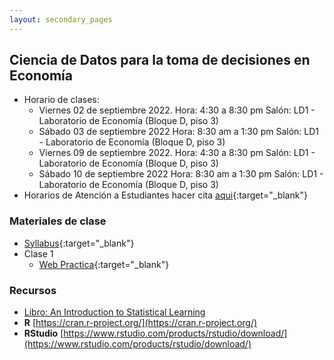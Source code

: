 ```yaml
---
layout: secondary_pages
---
```


## Ciencia de Datos para la toma de decisiones en Economía


- Horario de clases:  
 	- Viernes 02 de septiembre 2022. Hora: 4:30 a 8:30 pm Salón: LD1 - Laboratorio de Economía (Bloque D, piso 3)
 	- Sábado 03 de septiembre 2022 Hora: 8:30 am a 1:30 pm Salón:  LD1 - Laboratorio de Economía (Bloque D, piso 3)
 	- Viernes 09 de septiembre 2022. Hora: 4:30 a 8:30 pm Salón: LD1 - Laboratorio de Economía (Bloque D, piso 3)
 	- Sábado 10 de septiembre 2022 Hora: 8:30 am a 1:30 pm Salón:  LD1 - Laboratorio de Economía (Bloque D, piso 3)
- Horarios de Atención a Estudiantes hacer cita [aqui](https://calendly.com/i-sarmiento/horarios-atencion-estudiantes){:target="_blank"}
	

### Materiales de clase



- [Syllabus](UniNorte/Syllabus__Ciencia_de_Datos_TDE.pdf){:target="_blank"} 
- Clase 1 
	- [Web Practica](https://ignaciomsarmiento.github.io/Barranquilla/){:target="_blank"} 
	

### Recursos

- [Libro: An Introduction to Statistical Learning](https://www.statlearning.com/)
- **R**  [https://cran.r-project.org/](https://cran.r-project.org/)
- **RStudio**  [https://www.rstudio.com/products/rstudio/download/](https://www.rstudio.com/products/rstudio/download/)

